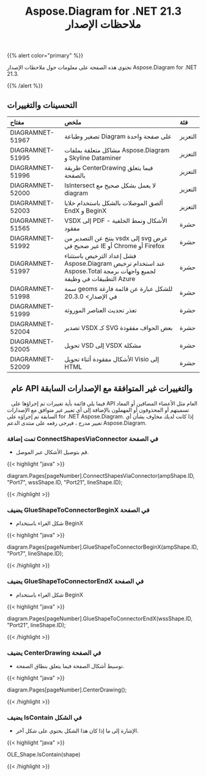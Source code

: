 ﻿---
title: Aspose.Diagram for .NET 21.3 ملاحظات الإصدار
type: docs
weight: 10
url: /ar/net/aspose-diagram-for-net-21-3-release-notes/
---
{{% alert color="primary" %}} 

تحتوي هذه الصفحة على معلومات حول ملاحظات الإصدار Aspose.Diagram for .NET 21.3.

{{% /alert %}} 
## **التحسينات والتغييرات**

|**مفتاح**|**ملخص**|**فئة**|
|:- |:- |:- |
|DIAGRAMNET-51967|تصغير وطباعة Diagram على صفحة واحدة|التعزيز|
|DIAGRAMNET-51995|مشاكل متعلقة بملفات Aspose.Diagram و Skyline Dataminer|التعزيز|
|DIAGRAMNET-51996|طريقة CenterDrawing فيما يتعلق بالصفحة|التعزيز|
|DIAGRAMNET-52000|IsIntersect لا يعمل بشكل صحيح مع diagram|التعزيز|
|DIAGRAMNET-52003|ألصق الموصلات بالشكل باستخدام خلايا EndX و BeginX|التعزيز|
|DIAGRAMNET-51565|VSDX إلى PDF - الأشكال ونمط الخلفية مفقود|حشرة|
|DIAGRAMNET-51992|ينتج عن التصدير من vsdx إلى svg عرض غير صحيح في IE أو Chrome أو Firefox|حشرة|
|DIAGRAMNET-51997|فشل إعداد الترخيص باستثناء Aspose.Diagram عند استخدام ترخيص Aspose.Total لجميع واجهات برمجة التطبيقات في وظيفة Azure|حشرة|
|DIAGRAMNET-51998|سمة geoms للشكل عبارة عن قائمة فارغة في الإصدار> 20.3.0|حشرة|
|DIAGRAMNET-51999|تعذر تحديث العناصر الموروثة|حشرة|
|DIAGRAMNET-52004|تصدير VSDX كـ SVG بعض الحواف مفقودة|حشرة|
|DIAGRAMNET-52005|تحويل VSD إلى VSDX مشكلة|حشرة|
|DIAGRAMNET-52009|الأشكال مفقودة أثناء تحويل Visio إلى HTML|حشرة|

## ` `**عام API والتغييرات غير المتوافقة مع الإصدارات السابقة**
` ` فيما يلي قائمة بأية تغييرات تم إجراؤها على API العام مثل الأعضاء المضافين أو المعاد تسميتهم أو المحذوفون أو المهملون بالإضافة إلى أي تغيير غير متوافق مع الإصدارات السابقة تم إجراؤه على for .NET Aspose.Diagram. إذا كانت لديك مخاوف بشأن أي تغيير مدرج ، فيرجى رفعه على منتدى الدعم Aspose.Diagram.
### **تمت إضافة ConnectShapesViaConnector في الصفحة**
- قم بتوصيل الأشكال عبر الموصل.

{{< highlight "java" >}}

diagram.Pages[pageNumber].ConnectShapesViaConnector(ampShape.ID, "Port7", wssShape.ID, "Port21", lineShape.ID);

{{< /highlight >}}
### **يضيف GlueShapeToConnectorBeginX في الصفحة**
- شكل الغراء باستخدام BeginX



{{< highlight "java" >}}

diagram.Pages[pageNumber].GlueShapeToConnectorBeginX(ampShape.ID, "Port7", lineShape.ID);

{{< /highlight >}}
### **يضيف GlueShapeToConnectorEndX في الصفحة**
- شكل الغراء باستخدام BeginX



{{< highlight "java" >}}

diagram.Pages[pageNumber].GlueShapeToConnectorEndX(wssShape.ID, "Port21", lineShape.ID);

{{< /highlight >}}
### **يضيف CenterDrawing في الصفحة**
- توسيط أشكال الصفحة فيما يتعلق بنطاق الصفحة.



{{< highlight "java" >}}

diagram.Pages[pageNumber].CenterDrawing();

{{< /highlight >}}
### **يضيف IsContain في الشكل**
- الإشارة إلى ما إذا كان هذا الشكل يحتوي على شكل آخر.



{{< highlight "java" >}}

OLE_Shape.IsContain(shape)

{{< /highlight >}}



